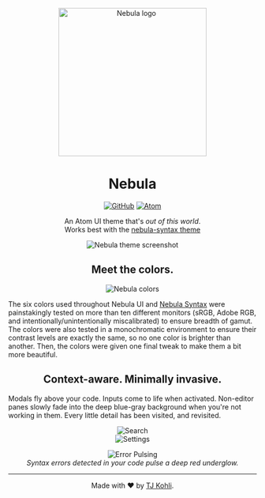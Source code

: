 <p align="center">
  <img src="http://tjkoh.li/BQOK/1PcggwwS+" alt="Nebula logo" width="300">
</p>
<h1 align="center">Nebula</h1>

<p align="center">
  <a href="https://github.com/tjkohli/nebula-ui"><img src="https://img.shields.io/github/release/tjkohli/nebula-ui.svg?style=flat-square" alt="GitHub"></a>
  <a href="https://atom.io/themes/nebula-ui"><img src="https://img.shields.io/apm/v/nebula-ui.svg?style=flat-square" alt="Atom"></a>
<!--   <a href="https://atom.io/themes/nebula-ui"><img src="https://img.shields.io/apm/dm/nebula-ui.svg?style=flat-square" alt="Nebula colors"></a> -->
</p>

<p align="center">An Atom UI theme that's <em>out of this world</em>.<br>Works best with the <a href="https://github.com/tjkohli/nebula-syntax">nebula-syntax theme</a></p>

<p align="center">
  <img src="http://tjkoh.li/q4OR/47Q3r092+" alt="Nebula theme screenshot">
</p>

<h2 align="center">Meet the colors.</h2>
<p align="center">
  <img src="http://tjkoh.li/nmlY/12d2Hgpc+" alt="Nebula colors">
</p>

The six colors used throughout Nebula UI and [Nebula Syntax](https://github.com/tjkohli/nebula-syntax) were painstakingly tested on more than ten different monitors (sRGB, Adobe RGB, and intentionally/unintentionally miscalibrated) to ensure breadth of gamut. The colors were also tested in a monochromatic environment to ensure their contrast levels are exactly the same, so no one color is brighter than another. Then, the colors were given one final tweak to make them a bit more beautiful.

<h2 align="center">Context-aware. Minimally invasive.</h2>

Modals fly above your code. Inputs come to life when activated. Non-editor panes slowly fade into the deep blue-gray background when you're not working in them. Every little detail has been visited, and revisited.

<p align="center">
  <img src="http://tjkoh.li/EoKQ/1zrgqdez+" alt="Search">
  <br>
  <img src="http://tjkoh.li/deT/3HRNDq60+" alt="Settings">
</p>

<p align="center">
  <img src="http://i.giphy.com/12BQyrHqrBij9C.gif" alt="Error Pulsing">
  <br>
  <em>Syntax errors detected in your code pulse a deep red underglow.</em>
</p>

---

<p align="center">Made with ❤️ by <a href="http://www.tjkohli.com/">TJ Kohli</a>.</p>

